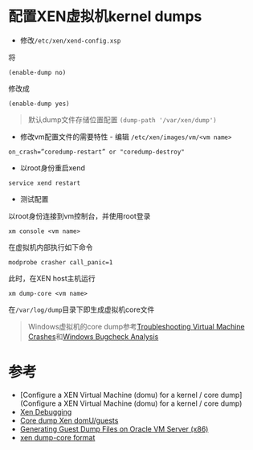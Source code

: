 # 配置XEN虚拟机kernel dumps

* 修改`/etc/xen/xend-config.xsp`

将

```
(enable-dump no)
```

修改成

```
(enable-dump yes)
```

> 默认dump文件存储位置配置 `(dump-path '/var/xen/dump')`

* 修改vm配置文件的需要特性 - 编辑 `/etc/xen/images/vm/<vm name>`

```
on_crash=”coredump-restart” or "coredump-destroy"
```

* 以root身份重启xend

```
service xend restart
```

* 测试配置

以root身份连接到vm控制台，并使用root登录

```
xm console <vm name>
```

在虚拟机内部执行如下命令

```
modprobe crasher call_panic=1
```

此时，在XEN host主机运行

```
xm dump-core <vm name>
```

在`/var/log/dump`目录下即生成虚拟机core文件

> Windows虚拟机的core dump参考[Troubleshooting Virtual Machine Crashes](http://techgenix.com/troubleshooting-virtual-machine-crashes/)和[Windows Bugcheck Analysis](https://social.technet.microsoft.com/wiki/contents/articles/6302.windows-bugcheck-analysis.aspx)

# 参考

* [Configure a XEN Virtual Machine (domu) for a kernel / core dump](Configure a XEN Virtual Machine (domu) for a kernel / core dump)
* [Xen Debugging](http://www-archive.xenproject.org/files/xensummit_intel09/xen-debugging.pdf)
* [Core dump Xen domU/guests](https://srikrishnadas.wordpress.com/2011/09/28/core-dump-xen-domuguests/)
* [Generating Guest Dump Files on Oracle VM Server (x86)](http://docs.oracle.com/cd/E64076_01/E64083/html/vmadm-tshoot-vm-core-dump.html)
* [xen dump-core format](http://xenbits.xen.org/docs/4.4-testing/misc/dump-core-format.txt)